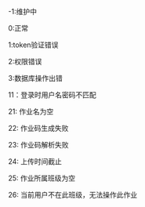 -1:维护中

0:正常

1:token验证错误

2:权限错误

3:数据库操作出错

11：登录时用户名密码不匹配

21: 作业名为空

22: 作业码生成失败

23: 作业码解析失败

24: 上传时间截止

25: 作业所属班级为空

26: 当前用户不在此班级，无法操作此作业